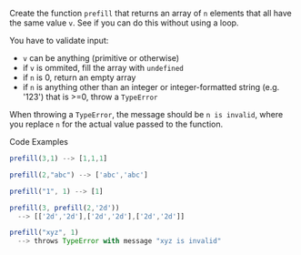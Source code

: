 Create the function `prefill` that returns an array of `n` elements that all have the same value `v`. See if you can do this without using a loop.

You have to validate input:

* `v` can be anything (primitive or otherwise)
* if `v` is ommited, fill the array with `undefined`
* if `n` is 0, return an empty array
* if `n` is anything other than an integer or integer-formatted string (e.g. '123') that is >=0, throw a `TypeError`

When throwing a `TypeError`, the message should be `n is invalid`, where you replace `n` for the actual value passed to the function.

Code Examples

```js
prefill(3,1) --> [1,1,1]

prefill(2,"abc") --> ['abc','abc']

prefill("1", 1) --> [1]

prefill(3, prefill(2,'2d'))
  --> [['2d','2d'],['2d','2d'],['2d','2d']]

prefill("xyz", 1)
  --> throws TypeError with message "xyz is invalid"
```
